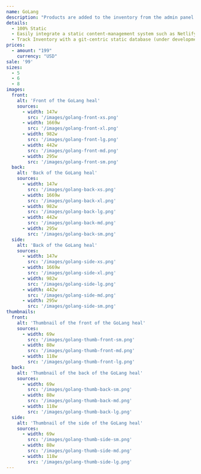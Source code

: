 ```yaml
---
name: GoLang
description: "Products are added to the inventory from the admin panel. You can access this from the gocommerce.com/admin page. Check it out to learn more.\_"
details:
  - 100% Static
  - Easily integrate a static content-management system such as Netlify-CMS
  - Track Inventory with a git-centric static database (under development)
prices:
  - amount: "199"
    currency: "USD"
sale: '99'
sizes:
  - 5
  - 6
  - 8
images:
  front:
    alt: 'Front of the GoLang heal'
    sources:
      - width: 147w
        src: '/images/golang-front-xs.png'
      - width: 1669w
        src: '/images/golang-front-xl.png'
      - width: 982w
        src: '/images/golang-front-lg.png'
      - width: 442w
        src: '/images/golang-front-md.png'
      - width: 295w
        src: '/images/golang-front-sm.png'
  back:
    alt: 'Back of the GoLang heal'
    sources:
      - width: 147w
        src: '/images/golang-back-xs.png'
      - width: 1669w
        src: '/images/golang-back-xl.png'
      - width: 982w
        src: '/images/golang-back-lg.png'
      - width: 442w
        src: '/images/golang-back-md.png'
      - width: 295w
        src: '/images/golang-back-sm.png'
  side:
    alt: 'Back of the GoLang heal'
    sources:
      - width: 147w
        src: '/images/golang-side-xs.png'
      - width: 1669w
        src: '/images/golang-side-xl.png'
      - width: 982w
        src: '/images/golang-side-lg.png'
      - width: 442w
        src: '/images/golang-side-md.png'
      - width: 295w
        src: '/images/golang-side-sm.png'
thumbnails:
  front:
    alt: 'Thumbnail of the front of the GoLang heal'
    sources:
      - width: 69w
        src: '/images/golang-thumb-front-sm.png'
      - width: 88w
        src: '/images/golang-thumb-front-md.png'
      - width: 118w
        src: '/images/golang-thumb-front-lg.png'
  back:
    alt: 'Thumbnail of the back of the GoLang heal'
    sources:
      - width: 69w
        src: '/images/golang-thumb-back-sm.png'
      - width: 88w
        src: '/images/golang-thumb-back-md.png'
      - width: 118w
        src: '/images/golang-thumb-back-lg.png'
  side:
    alt: 'Thumbnail of the side of the GoLang heal'
    sources:
      - width: 69w
        src: '/images/golang-thumb-side-sm.png'
      - width: 88w
        src: '/images/golang-thumb-side-md.png'
      - width: 118w
        src: '/images/golang-thumb-side-lg.png'
---
```

